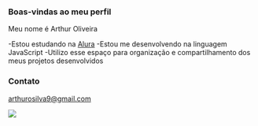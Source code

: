 ### Boas-vindas ao meu perfil

Meu nome é Arthur Oliveira

-Estou estudando na [Alura](https://www.Alura.com.br)
-Estou me desenvolvendo na linguagem JavaScript
-Utilizo esse espaço para organização e compartilhamento dos meus projetos desenvolvidos

### Contato
arthurosilva9@gmail.com

![](https://media1.tenor.com/m/6NCQTCN4COYAAAAd/sukuna-jogo.gif)
